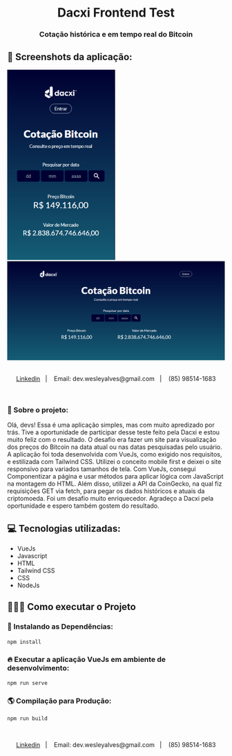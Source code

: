<h1 align="center">Dacxi Frontend Test</h1>
<h3 align="center">Cotação histórica e em tempo real do Bitcoin</h3>

## 📸 Screenshots da aplicação:
<div>
  <img style="width: 250px" src="./public/mobile_screen.png" alt="home"/>
  <img style="width: 750px" src="./public/desktop_screen.png" alt="home"/>
</div>

</br>
<p align="center">
  <a href="linkedin.com/in/wesley-emanuel-alves-de-oliveira-7b05781b9">Linkedin</a>&nbsp;&nbsp;&nbsp;|&nbsp;&nbsp;&nbsp;
  <a>Email: dev.wesleyalves@gmail.com</a>&nbsp;&nbsp;&nbsp;|&nbsp;&nbsp;&nbsp;
  <span>(85) 98514-1683</span>
</p> </br>

### 📝 Sobre o projeto:
Olá, devs! Essa é uma aplicação simples, mas com muito apredizado por trás. Tive a oportunidade de participar desse teste 
feito pela Dacxi e estou muito feliz com o resultado.
O desafio era fazer um site para visualização dos preços do Bitcoin na data atual ou nas datas pesquisadas pelo usuário.
A aplicação foi toda desenvolvida com VueJs, como exigido nos requisitos, e estilizada com Tailwind CSS. Utilizei o conceito 
mobile first e deixei o site responsivo para variados tamanhos de tela. Com VueJs, consegui Componentizar a página e usar métodos
para aplicar lógica com JavaScript na montagem do HTML. Além disso, utilizei a API da CoinGecko, na qual fiz
requisições GET via fetch, para pegar os dados históricos e atuais da criptomoeda. 
Foi um desafio muito enriquecedor. Agradeço a Dacxi pela oportunidade e espero também gostem do resultado.

## 💻 Tecnologias utilizadas:
- VueJs
- Javascript
- HTML
- Tailwind CSS
- CSS
- NodeJs

## 🏃🏻‍♂️ Como executar o Projeto

### 🔧 Instalando as Dependências:
```
npm install
```

### 🔥 Executar a aplicação VueJs em ambiente de desenvolvimento:
```
npm run serve
```

### 🌎 Compilação para Produção:
```
npm run build
```

</br>
<p align="center">
  <a href="linkedin.com/in/wesley-emanuel-alves-de-oliveira-7b05781b9">Linkedin</a>&nbsp;&nbsp;&nbsp;|&nbsp;&nbsp;&nbsp;
  <a>Email: dev.wesleyalves@gmail.com</a>&nbsp;&nbsp;&nbsp;|&nbsp;&nbsp;&nbsp;
  <span>(85) 98514-1683</span>
</p> </br>
